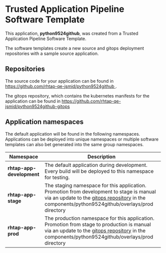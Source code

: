 # Trusted Application Pipeline Software Template

This application, **python9524github**, was created from a Trusted Application Pipeline Software Template.

The software templates create a new source and gitops deployment repositories with a sample source application. 

## Repositories

The source code for your application can be found in [https://github.com/rhtap-qe-jsmid/python9524github ](https://github.com/rhtap-qe-jsmid/python9524github ).
 
The gitops repository, which contains the kubernetes manifests for the application can be found in 
[https://github.com/rhtap-qe-jsmid/python9524github-gitops ](https://github.com/rhtap-qe-jsmid/python9524github-gitops ) 

## Application namespaces 

The default application will be found in the following namespaces. Applications can be deployed into unique namespaces or multiple software templates can also bet generated into the same group namespaces.  

|  Namespace   |  Description   |  
| -------- | -------- |   
| **rhtap-app-development** | The default application during development. Every build will be deployed to this namespace for testing. | 
| **rhtap-app-stage** | The staging namespace for this application. Promotion from development to stage is manual via an update to the [gitops repository](https://github.com/rhtap-qe-jsmid/python9524github-gitops ) in the components/python9524github/overlays/prod directory |  
| **rhtap-app-prod** | The production namespace for this application. Promotion from stage to production is manual via an update to the [gitops repository](https://github.com/rhtap-qe-jsmid/python9524github-gitops ) in the components/python9524github/overlays/prod directory | 